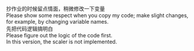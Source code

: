  抄作业的时候留点情面，稍微修改一下变量  
  Please show some respect when you copy my code; make slight changes, for example, by changing variable names.  
  先把代码逻辑搞明白  
  Please figure out the logic of the code first.   
  In this version, the scaler is not implemented.  
